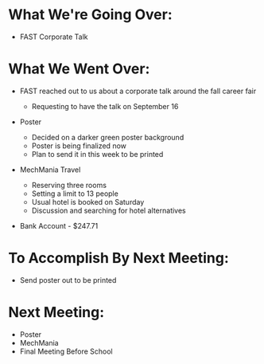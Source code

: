# What We're Going Over:- FAST Corporate Talk# What We Went Over:  - FAST reached out to us about a corporate talk around the fall career fair	- Requesting to have the talk on September 16- Poster	- Decided on a darker green poster background	- Poster is being finalized now	- Plan to send it in this week to be printed- MechMania Travel	- Reserving three rooms	- Setting a limit to 13 people	- Usual hotel is booked on Saturday	- Discussion and searching for hotel alternatives- Bank Account - $247.71# To Accomplish By Next Meeting:  - Send poster out to be printed# Next Meeting:- Poster- MechMania- Final Meeting Before School